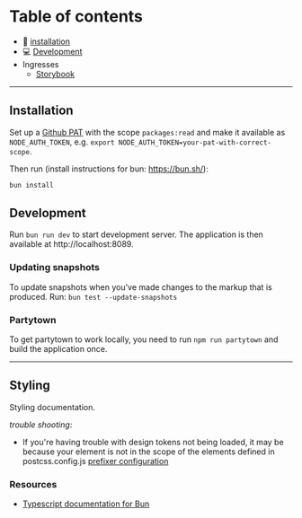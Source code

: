 # Table of contents

- 🔨 [installation](#installation)
- 💻 [Development](#development)
- Ingresses
  - [Storybook](https://navikt.github.io/decorator-next/?path=/docs/feedback-success--docs)

---

## Installation

Set up a [Github PAT](https://docs.github.com/en/authentication/keeping-your-account-and-data-secure/managing-your-personal-access-tokens) with the scope `packages:read` and make it available as `NODE_AUTH_TOKEN`, e.g. `export NODE_AUTH_TOKEN=your-pat-with-correct-scope`.

Then run (install instructions for bun: https://bun.sh/):

```bash
bun install
```

## Development

Run `bun run dev` to start development server. The application is then available at http://localhost:8089.

### Updating snapshots

To update snapshots when you've made changes to the markup that is produced. Run: `bun test --update-snapshots`

### Partytown

To get partytown to work locally, you need to run `npm run partytown` and build the application once.

---

## Styling

Styling documentation.

_trouble shooting_:

- If you're having trouble with design tokens not being loaded, it may be because your element is not in the scope of the elements defined in postcss.config.js [prefixer configuration](https://github.com/navikt/decorator-next/blob/main/packages/client/postcss.config.js)

### Resources

- [Typescript documentation for Bun](https://bun.sh/docs/typescript)
